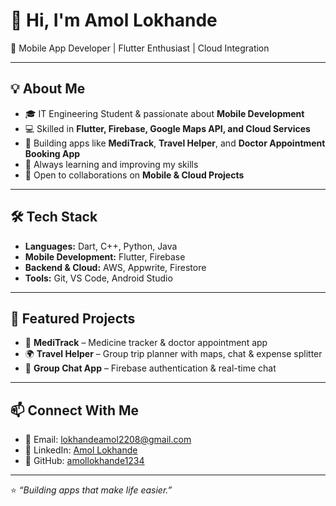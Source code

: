 # 👋 Hi, I'm Amol Lokhande  

📱 Mobile App Developer | Flutter Enthusiast | Cloud Integration  

---

## 💡 About Me
- 🎓 IT Engineering Student & passionate about **Mobile Development**  
- 💻 Skilled in **Flutter, Firebase, Google Maps API, and Cloud Services**  
- 📱 Building apps like **MediTrack**, **Travel Helper**, and **Doctor Appointment Booking App**  
- 🌱 Always learning and improving my skills  
- 🤝 Open to collaborations on **Mobile & Cloud Projects**  

---

## 🛠️ Tech Stack
- **Languages:** Dart, C++, Python, Java  
- **Mobile Development:** Flutter, Firebase  
- **Backend & Cloud:** AWS, Appwrite, Firestore  
- **Tools:** Git, VS Code, Android Studio  

---

## 📌 Featured Projects
- 🏥 **MediTrack** – Medicine tracker & doctor appointment app  
- 🌍 **Travel Helper** – Group trip planner with maps, chat & expense splitter  
- 💬 **Group Chat App** – Firebase authentication & real-time chat  

---

## 📫 Connect With Me
- 📧 Email: [lokhandeamol2208@gmail.com](mailto:lokhandeamol2208@gmail.com)  
- 💼 LinkedIn: [Amol Lokhande](https://www.linkedin.com/in/lokhandeamol/)  
- 🐙 GitHub: [amollokhande1234](https://github.com/amollokhande1234)  

---

⭐️ *“Building apps that make life easier.”*  
